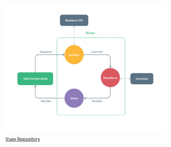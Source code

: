 <img
  src="img/vuex.png"
  alt="Vuex"
  width="600"/>

<a
  href="https://github.com/vuejs/vuex"
  target="_blank">
    Vuex Repository
</a>
